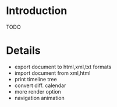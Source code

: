 # Introduction #

TODO


# Details #

  * export document to html,xml,txt formats
  * import document from xml,html
  * print timeline tree
  * convert diff. calendar
  * more render option
  * navigation animation